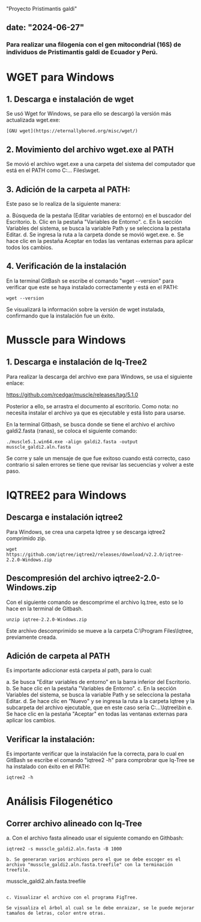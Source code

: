 "Proyecto Pristimantis galdi"

date: "2024-06-27"
---
### Para realizar una filogenia con el gen mitocondrial (16S) de individuos de Pristimantis galdi de Ecuador y Perú.


# **WGET para Windows**

## 1. Descarga e instalación de wget
Se usó Wget for Windows, se para ello se descargó la versión más actualizada wget.exe:

```
[GNU wget](https://eternallybored.org/misc/wget/)
```

## 2. Movimiento del archivo wget.exe al PATH

Se movió el archivo wget.exe a una carpeta del sistema del computador que está en el PATH como C:\... Files\wget.

## 3. Adición de la carpeta al PATH:

Este paso se lo realiza de la siguiente manera:

a. Búsqueda de la pestaña (Editar variables de entorno) en el buscador del Escritorio.
b. Clic en la pestaña "Variables de Entorno".
c. En la sección Variables del sistema, se busca la variable Path y se selecciona la pestaña Editar.
d. Se ingresa la ruta a la carpeta donde se movió wget.exe.
e. Se hace clic en la pestaña Aceptar en todas las ventanas externas para aplicar todos los cambios.

## 4. Verificación de la instalación 

En la terminal GitBash se escribe el comando "wget --version" para verificar que este se haya instalado correctamente y está en el PATH:

```
wget --version
```

Se visualizará la información sobre la versión de wget instalada, confirmando que la instalación fue un éxito.


# **Musscle para Windows**

## 1. Descarga e instalación de Iq-Tree2

Para realizar la descarga del archivo exe para Windows, se usa el siguiente enlace:

https://github.com/rcedgar/muscle/releases/tag/5.1.0

Posterior a ello, se arrastra el documento al escritorio. Como nota: no necesita instalar el archivo ya que es ejecutable y está listo para usarse.

En la terminal Gitbash, se busca donde se tiene el archivo el archivo galdi2.fasta (ranas), se coloca el siguiente comando:

```
./muscle5.1.win64.exe -align galdi2.fasta -output musscle_galdi2.aln.fasta

```
Se corre y sale un mensaje de que fue exitoso cuando está correcto, caso contrario si salen errores se tiene que revisar las secuencias y volver a este paso. 


# **IQTREE2 para Windows**

## Descarga e instalación iqtree2

Para Windows, se crea una carpeta Iqtree y se descarga iqtree2 comprimido zip.

```
wget https://github.com/iqtree/iqtree2/releases/download/v2.2.0/iqtree-2.2.0-Windows.zip
```

## Descompresión del archivo iqtree2-2.0-Windows.zip
Con el siguiente comando se descomprime el archivo Iq.tree, esto se lo hace en la terminal de Gitbash.

```
unzip iqtree-2.2.0-Windows.zip
```
Este archivo descomprimido se mueve a la carpeta C:\Program Files\Iqtree, previamente creada. 

## Adición de carpeta al PATH

Es importante adiccionar está carpeta al path, para lo cual:

a. Se busca "Editar variables de entorno" en la barra inferior del Escritorio.
b. Se hace clic en la pestaña "Variables de Entorno".
c. En la sección Variables del sistema, se busca la variable Path y se selecciona la pestaña Editar.
d. Se hace clic en "Nuevo" y se ingresa la ruta a la carpeta Iqtree y la subcarpeta del archivo ejecutable, que en este caso sería C:\...\Iqtree\bin
e. Se hace clic en la pestaña "Aceptar" en todas las ventanas externas para aplicar los cambios.

## Verificar la instalación:

Es importante verificar que la instalación fue la correcta, para lo cual en GitBash se escribe el comando "iqtree2 -h" para comprobrar que Iq-Tree se ha instalado con éxito en el PATH:

```
iqtree2 -h
```

# **Análisis Filogenético**

## Correr archivo alineado con Iq-Tree

a. Con el archivo fasta alineado usar el siguiente comando en Githbash:

```
iqtree2 -s musscle_galdi2.aln.fasta -B 1000
```

```
b. Se generaran varios archivos pero el que se debe escoger es el archivo "musscle_galdi2.aln.fasta.treefile" con la terminación treefile.

```
musscle_galdi2.aln.fasta.treefile
```

c. Visualizar el archivo con el programa FigTree.

Se visualiza el árbol al cual se le debe enraizar, se le puede mejorar tamaños de letras, color entre otras.
